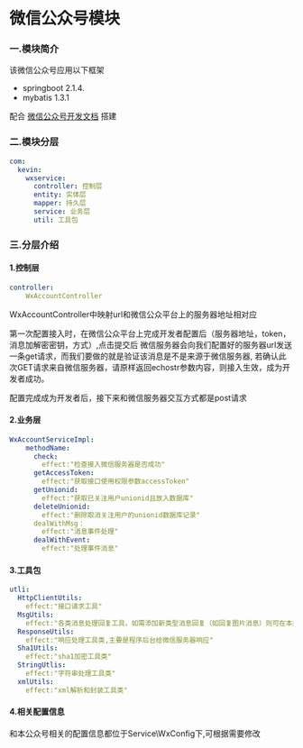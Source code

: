 # 微信公众号模块

### 一.模块简介

该微信公众号应用以下框架
    
 * springboot 2.1.4.
 * mybatis 1.3.1

配合 [微信公众号开发文档](https://mp.weixin.qq.com/wiki?t=resource/res_main&id=mp1445241432)
搭建
### 二.模块分层

```yaml
com:
  kevin:
    wxservice:
      controller: 控制层    
      entity: 实体层
      mapper: 持久层
      service: 业务层
      util: 工具包
```

### 三.分层介绍

#### 1.控制层
```yaml
controller:
    WxAccountController
```
WxAccountController中映射url和微信公众平台上的服务器地址相对应

第一次配置接入时，在微信公众平台上完成开发者配置后（服务器地址，token，消息加解密密钥，方式）,点击提交后 
微信服务器会向我们配置好的服务器url发送一条get请求，而我们要做的就是验证该消息是不是来源于微信服务器,
若确认此次GET请求来自微信服务器，请原样返回echostr参数内容，则接入生效，成为开发者成功。

配置完成成为开发者后，接下来和微信服务器交互方式都是post请求

#### 2.业务层
```yaml
WxAccountServiceImpl:
    methodName:
      check:
        effect:"检查接入微信服务器是否成功"
      getAccessToken:
        effect:"获取接口使用权限参数accessToken" 
      getUnionid:
        effect:"获取已关注用户unionid且放入数据库"
      deleteUnionid: 
        effect:"删除取消关注用户的unionid数据库记录"   
      dealWithMsg：
        effect:"消息事件处理"
      dealWithEvent:
        effect:"处理事件消息"  
```
#### 3.工具包
```yaml
utli:
  HttpClientUtils:
    effect:"接口请求工具"
  MsgUtils:
    effect:"各类消息处理回复工具，如需添加新类型消息回复（如回复图片消息）则可在本类扩展，业务层调用"
  ResponseUtils:
    effect:"响应处理工具类,主要是程序后台给微信服务器响应" 
  Sha1Utils:
    effect:"sha1加密工具类" 
  StringUtlis:
    effect:"字符串处理工具类"
  xmlUtils:
    effect:"xml解析和封装工具类"      
```

#### 4.相关配置信息
和本公众号相关的配置信息都位于Service\WxConfig下,可根据需要修改
